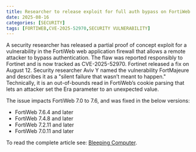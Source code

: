 ```yaml
---
title: Researcher to release exploit for full auth bypass on FortiWeb
date: 2025-08-16
categories: [SECURITY]
tags: [FORTIWEB,CVE-2025-52970,SECURITY VULNERABILITY]
---
```


A security researcher has released a partial proof of concept exploit for a vulnerability in the FortiWeb web application firewall that allows a remote attacker to bypass authentication. The flaw was reported responsibly to Fortinet and is now tracked as CVE-2025-52970. Fortinet released a fix on August 12. Security researcher Aviv Y named the vulnerability FortMajeure and describes it as a "silent failure that wasn’t meant to happen." Technically, it is an out-of-bounds read in FortiWeb’s cookie parsing that lets an attacker set the Era parameter to an unexpected value.

The issue impacts FortiWeb 7.0 to 7.6, and was fixed in the below versions:

- FortiWeb 7.6.4 and later  
- FortiWeb 7.4.8 and later  
- FortiWeb 7.2.11 and later  
- FortiWeb 7.0.11 and later  

To read the complete article see: [Bleeping Computer](https://www.bleepingcomputer.com/news/security/researcher-to-release-exploit-for-full-auth-bypass-on-fortiweb/).
